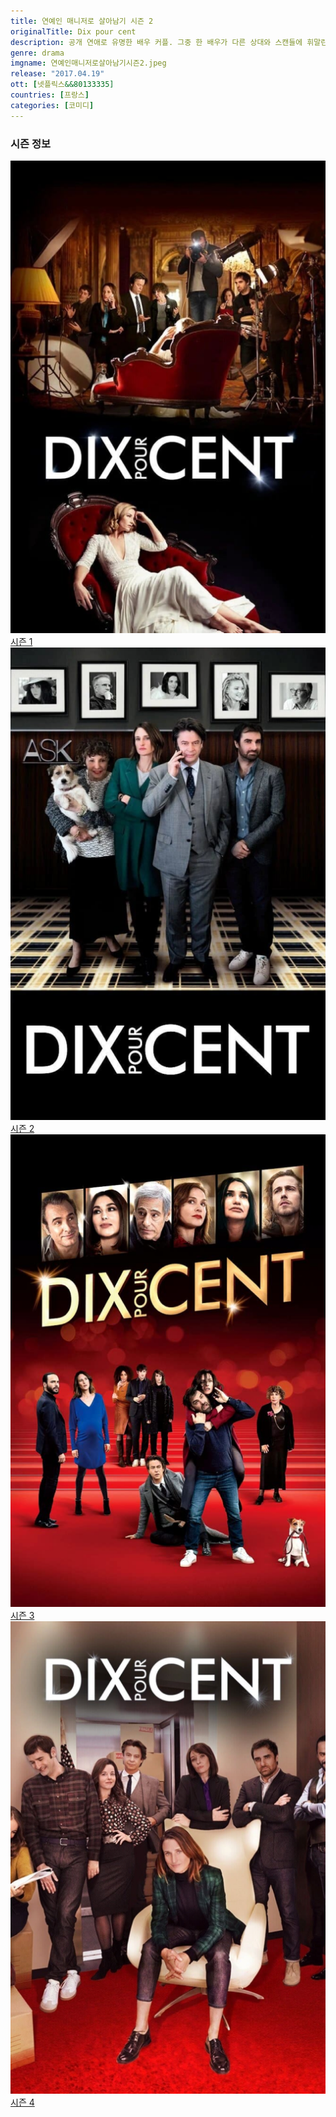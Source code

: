 ```yaml
---
title: 연예인 매니저로 살아남기 시즌 2
originalTitle: Dix pour cent
description: 공개 연애로 유명한 배우 커플. 그중 한 배우가 다른 상대와 스캔들에 휘말린다. 커플 싸움에 등이 터지는 마티아스. 앙드레아는 회사를 구할 투자자를 데려오려 애쓴다.
genre: drama
imgname: 연예인매니저로살아남기시즌2.jpeg
release: "2017.04.19"
ott: [넷플릭스&&80133335]
countries: [프랑스]
categories: [코미디]
---
```


### 시즌 정보

<div class="season-list">
<div class="item">
<a href="/drama/연예인매니저로살아남기시즌1" >
<img src="/poster/연예인매니저로살아남기시즌1.jpeg" alt="연예인매니저로살아남기시즌1 포스터 ">
시즌 1</a>
</div>

<div class="item">
<a href="/drama/연예인매니저로살아남기시즌2" >
<img src="/poster/연예인매니저로살아남기시즌2.jpeg" alt="연예인매니저로살아남기시즌2 포스터 ">
시즌 2</a>
</div>

<div class="item">
<a href="/drama/연예인매니저로살아남기시즌3" >
<img src="/poster/연예인매니저로살아남기시즌3.jpeg" alt="연예인매니저로살아남기시즌3 포스터 ">
시즌 3</a>
</div>

<div class="item">
<a href="/drama/연예인매니저로살아남기시즌4" >
<img src="/poster/연예인매니저로살아남기시즌4.jpeg" alt="연예인매니저로살아남기시즌4 포스터 ">
시즌 4</a>
</div>
</div>
